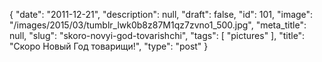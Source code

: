 {
    "date": "2011-12-21",
    "description": null,
    "draft": false,
    "id": 101,
    "image": "/images/2015/03/tumblr_lwk0b8z87M1qz7zvno1_500.jpg",
    "meta_title": null,
    "slug": "skoro-novyi-god-tovarishchi",
    "tags": [
        "pictures"
    ],
    "title": "Скоро Новый Год товарищи!",
    "type": "post"
}


